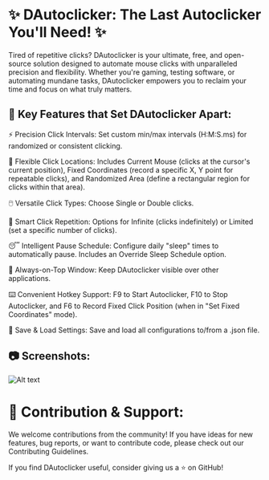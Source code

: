 # ✨ DAutoclicker: The Last Autoclicker You'll Need! ✨


Tired of repetitive clicks? DAutoclicker is your ultimate, free, and open-source solution designed to automate mouse clicks with unparalleled precision and flexibility. Whether you're gaming, testing software, or automating mundane tasks, DAutoclicker empowers you to reclaim your time and focus on what truly matters.

## 🌟 Key Features that Set DAutoclicker Apart:

⚡️ Precision Click Intervals: Set custom min/max intervals (H:M:S.ms) for randomized or consistent clicking.

🎯 Flexible Click Locations: Includes Current Mouse (clicks at the cursor's current position), Fixed Coordinates (record a specific X, Y point for repeatable clicks), and Randomized Area (define a rectangular region for clicks within that area).

🖱️ Versatile Click Types: Choose Single or Double clicks.

🔁 Smart Click Repetition: Options for Infinite (clicks indefinitely) or Limited (set a specific number of clicks).

😴 Intelligent Pause Schedule: Configure daily "sleep" times to automatically pause. Includes an Override Sleep Schedule option.

📌 Always-on-Top Window: Keep DAutoclicker visible over other applications.

⌨️ Convenient Hotkey Support: F9 to Start Autoclicker, F10 to Stop Autoclicker, and F6 to Record Fixed Click Position (when in "Set Fixed Coordinates" mode).

💾 Save & Load Settings: Save and load all configurations to/from a .json file.

## 📷 Screenshots:

![Alt text](https://i.imgur.com/KIF9QQE.png)



# 🤝 Contribution & Support:

We welcome contributions from the community! If you have ideas for new features, bug reports, or want to contribute code, please check out our Contributing Guidelines. <!-- Corrected link, assuming CONTRIBUTING.md is in the main branch -->

If you find DAutoclicker useful, consider giving us a ⭐ on GitHub!
